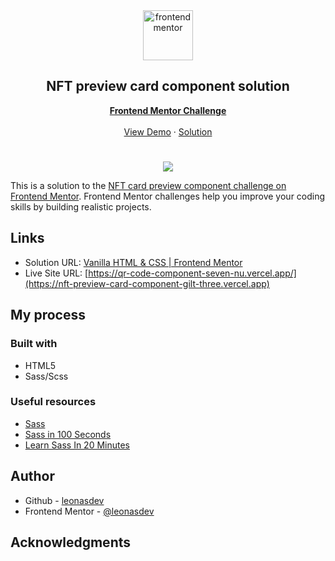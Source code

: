 <div id="top"></div>

<div align="center">

  <img src="https://www.frontendmentor.io/static/images/logo-mobile.svg" alt="frontendmentor" width="80">

  <h2 align="center">NFT preview card component solution</h2>
  <p align="center">
    <a href="https://www.frontendmentor.io/solutions/nft-preview-card-component-sass-bem-9z9BBnn9hC"><strong>Frontend Mentor Challenge</strong></a>
    <br />
    <br />
    <a href="https://nft-preview-card-component-gilt-three.vercel.app">View Demo</a>
    ·
    <a href="https://www.frontendmentor.io/solutions/nft-preview-card-component-sass-bem-9z9BBnn9hC" target="_blank">Solution</a>
  </p>
</div>

#

<div align="center">
  <img src="https://user-images.githubusercontent.com/39915562/219953199-4277dff0-ff6e-4d5f-af1d-9a8899578714.png">
</div>

This is a solution to the [NFT card preview component challenge on Frontend Mentor](https://www.frontendmentor.io/challenges/nft-preview-card-component-SbdUL_w0U). Frontend Mentor challenges help you improve your coding skills by building realistic projects. 

## Links
- Solution URL: [Vanilla HTML & CSS | Frontend Mentor](https://www.frontendmentor.io/solutions/nft-preview-card-component-sass-bem-9z9BBnn9hC)
- Live Site URL: [https://qr-code-component-seven-nu.vercel.app/](https://nft-preview-card-component-gilt-three.vercel.app)

## My process

### Built with

- HTML5
- Sass/Scss

### Useful resources
- [Sass](https://sass-lang.com/)
- [Sass in 100 Seconds](https://www.youtube.com/watch?v=akDIJa0AP5c)
- [Learn Sass In 20 Minutes](https://www.youtube.com/watch?v=Zz6eOVaaelI)

## Author

- Github - [leonasdev](https://github.com/leonasdev/)
- Frontend Mentor - [@leonasdev](https://www.frontendmentor.io/profile/leonasdev)

## Acknowledgments
